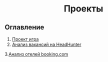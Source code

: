 # <center> Проекты

## Оглавление 
1. [Проект игра](https://github.com/d3enjan/sf_data_science/tree/main/project_game)
2. [Анализ вакансий на HeadHunter](https://github.com/d3enjan/sf_data_science/tree/main/PROJECT-1.%20%D0%90%D0%BD%D0%B0%D0%BB%D0%B8%D0%B7%20%D0%B2%D0%B0%D0%BA%D0%B0%D0%BD%D1%81%D0%B8%D0%B9%20%D0%B8%D0%B7%20HeadHunter)

3.[Анализ отелей booking.com](https://github.com/d3enjan/sf_data_science/tree/main/PROJECT-3.%20EDA%20%2B%20Feature%20Engineering.%20%D0%A1%D0%BE%D1%80%D0%B5%D0%B2%D0%BD%D0%BE%D0%B2%D0%B0%D0%BD%D0%B8%D0%B5%20%D0%BD%D0%B0%20Kaggle)
